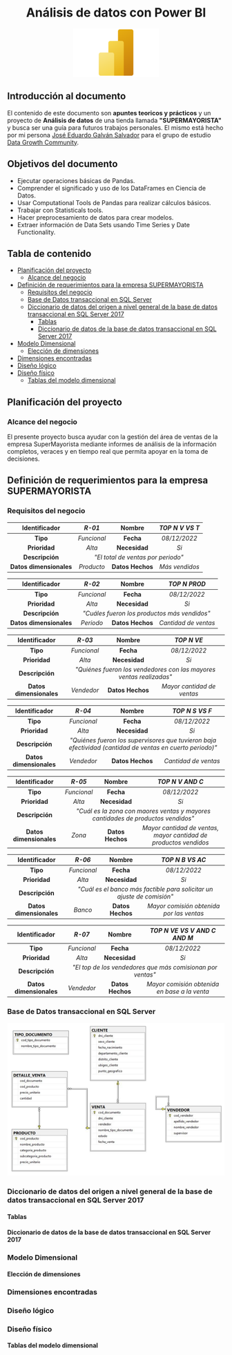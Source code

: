 <div align="center">
  <h1>Análisis de datos con Power BI</h1>
</div>

<div align="center"> 
  <img src="readme_img/Microsoft-Power-BI-analisis.png" width="">
</div>

## Introducción al documento

El contenido de este documento son **apuntes teoricos y prácticos** y un proyecto de **Análisis de datos** de una tienda llamada **"SUPERMAYORISTA"** y busca ser una guía para futuros trabajos personales. El mismo está hecho por mi persona [José Eduardo Galván Salvador](https://www.linkedin.com/in/eduardo-galvan1208/) para el grupo de estudio [Data Growth Community](https://www.linkedin.com/company/datagrowthcommunity/).

## Objetivos del documento

- Ejecutar operaciones básicas de Pandas.
- Comprender el significado y uso de los DataFrames en Ciencia de Datos.
- Usar Computational Tools de Pandas para realizar cálculos básicos.
- Trabajar con Statisticals tools.
- Hacer preprocesamiento de datos para crear modelos. 
- Extraer información de Data Sets usando Time Series y Date Functionality.

## Tabla de contenido
- [Planificación del proyecto](#Planificación-del-proyecto)
  - [Alcance del negocio](#Alcance-del-negocio)
- [Definición de requerimientos para la empresa SUPERMAYORISTA](#Definición-de-requerimientos-para-la-empresa-SUPERMAYORISTA)
  - [Requisitos del negocio](#Requisitos-del-negocio)
  - [Base de Datos transaccional en SQL Server](#Base-de-Datos-transaccional-en-SQL-Server)
  - [Diccionario de datos del origen a nivel general de la base de datos transaccional en SQL Server 2017](#Diccionario-de-datos-del-origen-a-nivel-general-de-la-base-de-datos-transaccional-en-SQL-Server-2017)
    - [Tablas](#Tablas)
    - [Diccionario de datos de la base de datos transaccional en SQL Server 2017](#Diccionario-de-datos-de-la-base-de-datos-transaccional-en-SQL-Server-2017)
- [Modelo Dimensional](#Modelo-Dimensional)
  - [Elección de dimensiones](#Elección-de-dimensiones)
- [Dimensiones encontradas](#Dimensiones-encontradas)
- [Diseño lógico](#Diseño-lógico)
- [Diseño físico](#Diseño-físico)
  - [Tablas del modelo dimensional](#Tablas-del-modelo-dimensional)


## Planificación del proyecto

### Alcance del negocio

El presente proyecto busca ayudar con la gestión del área de ventas de la empresa SuperMayorista mediante informes de análisis de la información completos, veraces y en tiempo real que permita apoyar en la toma de decisiones.

## Definición de requerimientos para la empresa SUPERMAYORISTA

### Requisitos del negocio

<table>
    <thead>
        <tr>
            <th><strong>Identificador</strong></th>
            <th><i>R-01</i></th>
            <th><strong>Nombre</strong></th>
            <th><i>TOP N V VS T</i></th>
        </tr>
    </thead>
    <tbody>
        <tr>
            <td align="center"><strong>Tipo</strong></td>
            <td align="center"><i>Funcional</i></td>
            <td align="center"><strong>Fecha</strong></td>
            <td align="center"><i>08/12/2022</i></td>
        </tr>
        <tr>
            <td align="center"><strong>Prioridad</strong></td>
            <td align="center"><i>Alta</i></td>
            <td align="center"><strong>Necesidad</strong></td>
            <td align="center"><i>Si</i></td>
        </tr>
        <tr>
            <td align="center"><strong>Descripción</strong></td>
            <td colspan=3 align="center"><i>"El total de ventas por periodo"</i></td>
        </tr>
        <tr>
            <td align="center"><strong>Datos dimensionales</strong></td>
            <td align="center"><i>Producto</i></td>
            <td align="center"><strong>Datos Hechos</strong></td>
            <td align="center"><i>Más vendidos</i></td>
        </tr>
    </tbody>
</table>


<table>
    <thead>
        <tr>
            <th><strong>Identificador</strong></th>
            <th><i>R-02</i></th>
            <th><strong>Nombre</strong></th>
            <th><i>TOP N PROD</i></th>
        </tr>
    </thead>
    <tbody>
        <tr>
            <td align="center"><strong>Tipo</strong></td>
            <td align="center"><i>Funcional</i></td>
            <td align="center"><strong>Fecha</strong></td>
            <td align="center"><i>08/12/2022</i></td>
        </tr>
        <tr>
            <td align="center"><strong>Prioridad</strong></td>
            <td align="center"><i>Alta</i></td>
            <td align="center"><strong>Necesidad</strong></td>
            <td align="center"><i>Si</i></td>
        </tr>
        <tr>
            <td align="center"><strong>Descripción</strong></td>
            <td colspan=3 align="center"><i>"Cuáles fueron los productos más vendidos"</i></td>
        </tr>
        <tr>
            <td align="center"><strong>Datos dimensionales</strong></td>
            <td align="center"><i>Periodo</i></td>
            <td align="center"><strong>Datos Hechos</strong></td>
            <td align="center"><i>Cantidad de ventas</i></td>
        </tr>
    </tbody>
</table>

<table>
    <thead>
        <tr>
            <th><strong>Identificador</strong></th>
            <th><i>R-03</i></th>
            <th><strong>Nombre</strong></th>
            <th><i>TOP N VE</i></th>
        </tr>
    </thead>
    <tbody>
        <tr>
            <td align="center"><strong>Tipo</strong></td>
            <td align="center"><i>Funcional</i></td>
            <td align="center"><strong>Fecha</strong></td>
            <td align="center"><i>08/12/2022</i></td>
        </tr>
        <tr>
            <td align="center"><strong>Prioridad</strong></td>
            <td align="center"><i>Alta</i></td>
            <td align="center"><strong>Necesidad</strong></td>
            <td align="center"><i>Si</i></td>
        </tr>
        <tr>
            <td align="center"><strong>Descripción</strong></td>
            <td colspan=3 align="center"><i>"Quiénes fueron los vendedores con las mayores ventas realizadas"</i></td>
        </tr>
        <tr>
            <td align="center"><strong>Datos dimensionales</strong></td>
            <td align="center"><i>Vendedor</i></td>
            <td align="center"><strong>Datos Hechos</strong></td>
            <td align="center"><i>Mayor cantidad de ventas</i></td>
        </tr>
    </tbody>
</table>

<table>
    <thead>
        <tr>
            <th><strong>Identificador</strong></th>
            <th><i>R-04</i></th>
            <th><strong>Nombre</strong></th>
            <th><i>TOP N S VS F</i></th>
        </tr>
    </thead>
    <tbody>
        <tr>
            <td align="center"><strong>Tipo</strong></td>
            <td align="center"><i>Funcional</i></td>
            <td align="center"><strong>Fecha</strong></td>
            <td align="center"><i>08/12/2022</i></td>
        </tr>
        <tr>
            <td align="center"><strong>Prioridad</strong></td>
            <td align="center"><i>Alta</i></td>
            <td align="center"><strong>Necesidad</strong></td>
            <td align="center"><i>Si</i></td>
        </tr>
        <tr>
            <td align="center"><strong>Descripción</strong></td>
            <td colspan=3 align="center"><i>"Quiénes fueron los supervisores que tuvieron baja efectividad (cantidad de ventas en cuerto periodo)"</i></td>
        </tr>
        <tr>
            <td align="center"><strong>Datos dimensionales</strong></td>
            <td align="center"><i>Vendedor</i></td>
            <td align="center"><strong>Datos Hechos</strong></td>
            <td align="center"><i>Cantidad de ventas</i></td>
        </tr>
    </tbody>
</table>

<table>
    <thead>
        <tr>
            <th><strong>Identificador</strong></th>
            <th><i>R-05</i></th>
            <th><strong>Nombre</strong></th>
            <th><i>TOP N V AND C</i></th>
        </tr>
    </thead>
    <tbody>
        <tr>
            <td align="center"><strong>Tipo</strong></td>
            <td align="center"><i>Funcional</i></td>
            <td align="center"><strong>Fecha</strong></td>
            <td align="center"><i>08/12/2022</i></td>
        </tr>
        <tr>
            <td align="center"><strong>Prioridad</strong></td>
            <td align="center"><i>Alta</i></td>
            <td align="center"><strong>Necesidad</strong></td>
            <td align="center"><i>Si</i></td>
        </tr>
        <tr>
            <td align="center"><strong>Descripción</strong></td>
            <td colspan=3 align="center"><i>"Cuál es la zona con maores ventas y mayores cantidades de productos vendidos"</i></td>
        </tr>
        <tr>
            <td align="center"><strong>Datos dimensionales</strong></td>
            <td align="center"><i>Zona</i></td>
            <td align="center"><strong>Datos Hechos</strong></td>
            <td align="center"><i>Mayor cantidad de ventas, mayor cantidad de productos vendidos</i></td>
        </tr>
    </tbody>
</table>

<table>
    <thead>
        <tr>
            <th><strong>Identificador</strong></th>
            <th><i>R-06</i></th>
            <th><strong>Nombre</strong></th>
            <th><i>TOP N B VS AC</i></th>
        </tr>
    </thead>
    <tbody>
        <tr>
            <td align="center"><strong>Tipo</strong></td>
            <td align="center"><i>Funcional</i></td>
            <td align="center"><strong>Fecha</strong></td>
            <td align="center"><i>08/12/2022</i></td>
        </tr>
        <tr>
            <td align="center"><strong>Prioridad</strong></td>
            <td align="center"><i>Alta</i></td>
            <td align="center"><strong>Necesidad</strong></td>
            <td align="center"><i>Si</i></td>
        </tr>
        <tr>
            <td align="center"><strong>Descripción</strong></td>
            <td colspan=3 align="center"><i>"Cuál es el banco más factible para solicitar un ajuste de comisión"</i></td>
        </tr>
        <tr>
            <td align="center"><strong>Datos dimensionales</strong></td>
            <td align="center"><i>Banco</i></td>
            <td align="center"><strong>Datos Hechos</strong></td>
            <td align="center"><i>Mayor comisión obtenida por las ventas</i></td>
        </tr>
    </tbody>
</table>

<table>
    <thead>
        <tr>
            <th><strong>Identificador</strong></th>
            <th><i>R-07</i></th>
            <th><strong>Nombre</strong></th>
            <th><i>TOP N VE VS V AND C AND M</i></th>
        </tr>
    </thead>
    <tbody>
        <tr>
            <td align="center"><strong>Tipo</strong></td>
            <td align="center"><i>Funcional</i></td>
            <td align="center"><strong>Fecha</strong></td>
            <td align="center"><i>08/12/2022</i></td>
        </tr>
        <tr>
            <td align="center"><strong>Prioridad</strong></td>
            <td align="center"><i>Alta</i></td>
            <td align="center"><strong>Necesidad</strong></td>
            <td align="center"><i>Si</i></td>
        </tr>
        <tr>
            <td align="center"><strong>Descripción</strong></td>
            <td colspan=3 align="center"><i>"El top de los vendedores que más comisionan por ventas"</i></td>
        </tr>
        <tr>
            <td align="center"><strong>Datos dimensionales</strong></td>
            <td align="center"><i>Vendedor</i></td>
            <td align="center"><strong>Datos Hechos</strong></td>
            <td align="center"><i>Mayor comisión obtenida en base a la venta</i></td>
        </tr>
    </tbody>
</table>

### Base de Datos transaccional en SQL Server

<div align="center"> 
  <img src="readme_img/fig_1.png" width="">
</div>

### Diccionario de datos del origen a nivel general de la base de datos transaccional en SQL Server 2017

#### Tablas

#### Diccionario de datos de la base de datos transaccional en SQL Server 2017

### Modelo Dimensional

#### Elección de dimensiones

### Dimensiones encontradas

### Diseño lógico

### Diseño físico

#### Tablas del modelo dimensional

